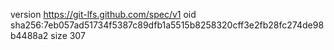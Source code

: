 version https://git-lfs.github.com/spec/v1
oid sha256:7eb057ad51734f5387c89dfb1a5515b8258320cff3e2fb28fc274de98b4488a2
size 307
